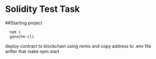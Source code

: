 # Solidity Test Task

##Starting project

``` bash
  npm i
  ganache-cli
```
 
deploy contract to blockchain using remix and copy address to .env file anfter that make npm start

